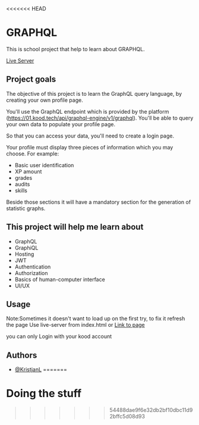 <<<<<<< HEAD
# GRAPHQL

This is school project that help to learn about GRAPHQL.

[Live Server](https://kristjanl1.github.io/)

## Project goals

The objective of this project is to learn the GraphQL query language, by creating your own profile page.

You'll use the GraphQL endpoint which is provided by the platform (<https://01.kood.tech/api/graphql-engine/v1/graphql>). You'll be able to query your own data to populate your profile page.

So that you can access your data, you'll need to create a login page.

Your profile must display three pieces of information which you may choose. For example:

- Basic user identification
- XP amount
- grades
- audits
- skills

Beside those sections it will have a mandatory section for the generation of statistic graphs.

## This project will help me learn about

- GraphQL
- GraphiQL
- Hosting
- JWT
- Authentication
- Authorization
- Basics of human-computer interface
- UI/UX

## Usage
Note:Sometimes it doesn't want to load up on the first try, to fix it refresh the page
Use live-server from index.html or
[Link to page](https://kristjanl1.github.io/)

you can only Login with your kood account

## Authors

- [@KristjanL](https://01.kood.tech/git/KristjanL)
=======
# Doing the stuff
>>>>>>> 54488dae9f6e32db2bf10dbc11d92bffc5d08d93
